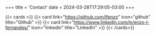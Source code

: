 +++
title = 'Contact'
date = 2024-03-28T17:29:05-03:00
+++

{{< cards >}}
  {{< card link="https://github.com/lfenzo" icon="github" title="Github" >}}
  {{< card link="https://www.linkedin.com/in/enzo-l-fernandes/" icon="linkedin" title="LinkedIn" >}}
{{< /cards>}}
